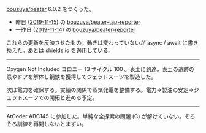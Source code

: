 [bouzuya/beater][] 6.0.2 をつくった。

- 昨日 ([2019-11-15][]) の [bouzuya/beater-tap-reporter][]
- 一昨日 ([2019-11-14][]) の [bouzuya/beater-reporter][]

これらの更新を反映させたもの。動きは変わっていないが async / await に書き換えた。あとは shields.io を適用している。

---

Oxygen Not Included コロニー 13 サイクル 100 。表土に到達。表土の遺跡の窓やドアを解体し鋼鉄を獲得してジェットスーツを製造した。

次は電力を確保する。実績の関係で蒸気発電を整備する。電力→製油の安定→ジェットスーツでの開拓と進める予定。

---

AtCoder ABC145 に参加した。単純な全探索の問題 (C) が解けていない。そろそろ訓練を再開しないとまずい。

[2019-11-14]: https://blog.bouzuya.net/2019/11/14/
[2019-11-15]: https://blog.bouzuya.net/2019/11/15/
[bouzuya/beater-reporter]: https://github.com/bouzuya/beater-reporter
[bouzuya/beater-tap-reporter]: https://github.com/bouzuya/beater-tap-reporter
[bouzuya/beater]: https://github.com/bouzuya/beater
